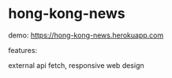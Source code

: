 
# hong-kong-news

demo: https://hong-kong-news.herokuapp.com

features:

external api fetch, responsive web design
